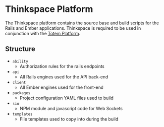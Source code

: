 # Thinkspace Platform
The Thinkspace platform contains the source base and build scripts for the Rails and Ember applications. Thinkspace is required to be used in conjunction with the [Totem Platform](https://github.com/sixthedge/cellar/tree/master/src/totem).

## Structure
- `ability`
  - Authorization rules for the rails endpoints
- `api`       
  - All Rails engines used for the API back-end
- `client`    
  - All Ember engines used for the front-end
- `packages`  
  - Project configuration YAML files used to build
- `sio`       
  - NPM module and javascript code for Web Sockets
- `templates` 
  - File templates used to copy into during the build